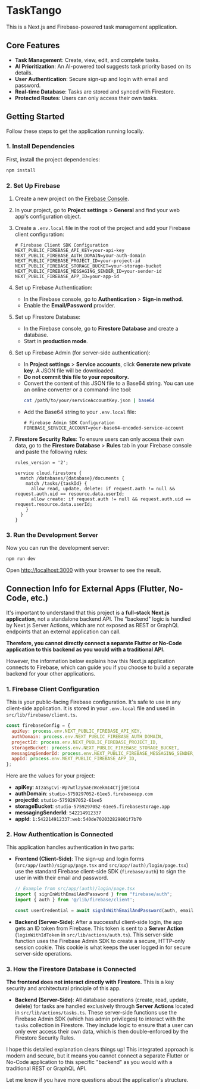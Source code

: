 # TaskTango

This is a Next.js and Firebase-powered task management application.

## Core Features

- **Task Management**: Create, view, edit, and complete tasks.
- **AI Prioritization**: An AI-powered tool suggests task priority based on its details.
- **User Authentication**: Secure sign-up and login with email and password.
- **Real-time Database**: Tasks are stored and synced with Firestore.
- **Protected Routes**: Users can only access their own tasks.

## Getting Started

Follow these steps to get the application running locally.

### 1. Install Dependencies

First, install the project dependencies:

```bash
npm install
```

### 2. Set Up Firebase

1.  Create a new project on the [Firebase Console](https://console.firebase.google.com/).
2.  In your project, go to **Project settings** > **General** and find your web app's configuration object.
3.  Create a `.env.local` file in the root of the project and add your Firebase client configuration:

    ```env
    # Firebase Client SDK Configuration
    NEXT_PUBLIC_FIREBASE_API_KEY=your-api-key
    NEXT_PUBLIC_FIREBASE_AUTH_DOMAIN=your-auth-domain
    NEXT_PUBLIC_FIREBASE_PROJECT_ID=your-project-id
    NEXT_PUBLIC_FIREBASE_STORAGE_BUCKET=your-storage-bucket
    NEXT_PUBLIC_FIREBASE_MESSAGING_SENDER_ID=your-sender-id
    NEXT_PUBLIC_FIREBASE_APP_ID=your-app-id
    ```

4.  Set up Firebase Authentication:
    *   In the Firebase console, go to **Authentication** > **Sign-in method**.
    *   Enable the **Email/Password** provider.

5.  Set up Firestore Database:
    *   In the Firebase console, go to **Firestore Database** and create a database.
    *   Start in **production mode**.

6.  Set up Firebase Admin (for server-side authentication):
    *   In **Project settings** > **Service accounts**, click **Generate new private key**. A JSON file will be downloaded.
    *   **Do not commit this file to your repository.**
    *   Convert the content of this JSON file to a Base64 string. You can use an online converter or a command-line tool:
        ```bash
        cat /path/to/your/serviceAccountKey.json | base64
        ```
    *   Add the Base64 string to your `.env.local` file:
        ```env
        # Firebase Admin SDK Configuration
        FIREBASE_SERVICE_ACCOUNT=your-base64-encoded-service-account
        ```

7.  **Firestore Security Rules**: To ensure users can only access their own data, go to the **Firestore Database** > **Rules** tab in your Firebase console and paste the following rules:

    ```
    rules_version = '2';

    service cloud.firestore {
      match /databases/{database}/documents {
        match /tasks/{taskId} {
          allow read, update, delete: if request.auth != null && request.auth.uid == resource.data.userId;
          allow create: if request.auth != null && request.auth.uid == request.resource.data.userId;
        }
      }
    }
    ```

### 3. Run the Development Server

Now you can run the development server:

```bash
npm run dev
```

Open [http://localhost:3000](http://localhost:3000) with your browser to see the result.

## Connection Info for External Apps (Flutter, No-Code, etc.)

It's important to understand that this project is a **full-stack Next.js application**, not a standalone backend API. The "backend" logic is handled by Next.js Server Actions, which are not exposed as REST or GraphQL endpoints that an external application can call.

**Therefore, you cannot directly connect a separate Flutter or No-Code application to this backend as you would with a traditional API.**

However, the information below explains how this Next.js application connects to Firebase, which can guide you if you choose to build a separate backend for your other applications.

### 1. Firebase Client Configuration

This is your public-facing Firebase configuration. It's safe to use in any client-side application. It is stored in your `.env.local` file and used in `src/lib/firebase/client.ts`.

```javascript
const firebaseConfig = {
  apiKey: process.env.NEXT_PUBLIC_FIREBASE_API_KEY,
  authDomain: process.env.NEXT_PUBLIC_FIREBASE_AUTH_DOMAIN,
  projectId: process.env.NEXT_PUBLIC_FIREBASE_PROJECT_ID,
  storageBucket: process.env.NEXT_PUBLIC_FIREBASE_STORAGE_BUCKET,
  messagingSenderId: process.env.NEXT_PUBLIC_FIREBASE_MESSAGING_SENDER_ID,
  appId: process.env.NEXT_PUBLIC_FIREBASE_APP_ID,
};
```

Here are the values for your project:
- **apiKey**: `AIzaSyCvi-Wp7wtl2y5aEcWcekm14CTjj0EiGG4`
- **authDomain**: `studio-5759297052-61ee5.firebaseapp.com`
- **projectId**: `studio-5759297052-61ee5`
- **storageBucket**: `studio-5759297052-61ee5.firebasestorage.app`
- **messagingSenderId**: `542214912337`
- **appId**: `1:542214912337:web:540de702032829801f7b70`

### 2. How Authentication is Connected

This application handles authentication in two parts:

-   **Frontend (Client-Side)**: The sign-up and login forms (`src/app/(auth)/signup/page.tsx` and `src/app/(auth)/login/page.tsx`) use the standard Firebase client-side SDK (`firebase/auth`) to sign the user in with their email and password.
    ```javascript
    // Example from src/app/(auth)/login/page.tsx
    import { signInWithEmailAndPassword } from "firebase/auth";
    import { auth } from '@/lib/firebase/client';

    const userCredential = await signInWithEmailAndPassword(auth, email, password);
    ```
-   **Backend (Server-Side)**: After a successful client-side login, the app gets an ID token from Firebase. This token is sent to a **Server Action** (`loginWithIdToken` in `src/lib/actions/auth.ts`). This server-side function uses the Firebase Admin SDK to create a secure, HTTP-only session cookie. This cookie is what keeps the user logged in for secure server-side operations.

### 3. How the Firestore Database is Connected

**The frontend does not interact directly with Firestore.** This is a key security and architectural principle of this app.

-   **Backend (Server-Side)**: All database operations (create, read, update, delete) for tasks are handled exclusively through **Server Actions** located in `src/lib/actions/tasks.ts`. These server-side functions use the Firebase Admin SDK (which has admin privileges) to interact with the `tasks` collection in Firestore. They include logic to ensure that a user can only ever access their own data, which is then double-enforced by the Firestore Security Rules.

I hope this detailed explanation clears things up! This integrated approach is modern and secure, but it means you cannot connect a separate Flutter or No-Code application to this specific "backend" as you would with a traditional REST or GraphQL API.

Let me know if you have more questions about the application's structure.
